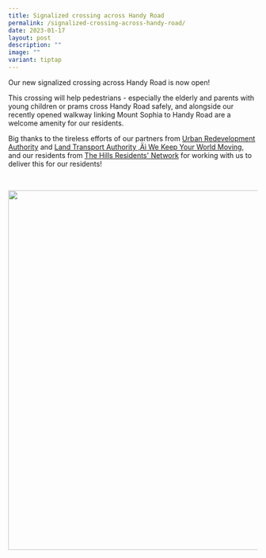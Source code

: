 ```yaml
---
title: Signalized crossing across Handy Road
permalink: /signalized-crossing-across-handy-road/
date: 2023-01-17
layout: post
description: ""
image: ""
variant: tiptap
---
```

<p>Our new signalized crossing across Handy Road is now open!</p>
<p>This crossing will help pedestrians - especially the elderly and parents
with young children or prams cross Handy Road safely, and alongside our
recently opened walkway linking Mount Sophia to Handy Road are a welcome
amenity for our residents.</p>
<p>Big thanks to the tireless efforts of our partners from <a href="https://www.facebook.com/URASingapore?__cft__[0]=AZWQRI49Y7N8AFZme8i4WTr-Xider4oPqM7dAukNePhKDnBKPbl56f_ZpHs4k7qolNB1acShuglZUxxaKekwzUy6JHacVxYocY20U-KHgv5vPeAn2lzdQbpCeYA7J-sCDnx40HcnGas1o_CXUPp3J3j4q0aTCrA3c1oUKS4FSGgGQucCCubrg9cmX8mUinyCNMw&amp;__tn__=-]K-R" rel="noopener noreferrer nofollow" target="_blank">Urban Redevelopment Authority</a> and
<a href="https://www.facebook.com/WeKeepYourWorldMoving?__cft__[0]=AZWQRI49Y7N8AFZme8i4WTr-Xider4oPqM7dAukNePhKDnBKPbl56f_ZpHs4k7qolNB1acShuglZUxxaKekwzUy6JHacVxYocY20U-KHgv5vPeAn2lzdQbpCeYA7J-sCDnx40HcnGas1o_CXUPp3J3j4q0aTCrA3c1oUKS4FSGgGQucCCubrg9cmX8mUinyCNMw&amp;__tn__=-]K-R" rel="noopener noreferrer nofollow" target="_blank">Land Transport Authority ‚Äì We Keep Your World Moving</a>, and our residents
from <a href="https://www.facebook.com/TheHillsRN?__cft__[0]=AZWQRI49Y7N8AFZme8i4WTr-Xider4oPqM7dAukNePhKDnBKPbl56f_ZpHs4k7qolNB1acShuglZUxxaKekwzUy6JHacVxYocY20U-KHgv5vPeAn2lzdQbpCeYA7J-sCDnx40HcnGas1o_CXUPp3J3j4q0aTCrA3c1oUKS4FSGgGQucCCubrg9cmX8mUinyCNMw&amp;__tn__=-]K-R" rel="noopener noreferrer nofollow" target="_blank">The Hills Residents' Network</a> for
working with us to deliver this for our residents!</p>
<p>
<br>
</p>
<div class="isomer-image-wrapper">
<img style="width: 725px; color: rgb(0, 0, 0); font-family: system-ui, -apple-system, &quot;system-ui&quot;, &quot;Segoe UI&quot;, Roboto, Oxygen, Ubuntu, Cantarell, &quot;Open Sans&quot;, &quot;Helvetica Neue&quot;, sans-serif; font-size: medium; font-style: normal; font-variant-ligatures: normal; font-variant-caps: normal; font-weight: 400; letter-spacing: normal; orphans: 2; text-align: start; text-indent: 0px; text-transform: none; widows: 2; word-spacing: 0px; -webkit-text-stroke-width: 0px; white-space: normal; text-decoration-thickness: initial; text-decoration-style: initial; text-decoration-color: initial;" height="auto" width="100%" src="https://moca.sgp1.cdn.digitaloceanspaces.com/Upgrade%20%26%20Plans/63c7acbd10f8a2b952ce9a38_signalized%2520crossing%2520across%2520Handy%2520Road.webp">
</div>
<p></p>